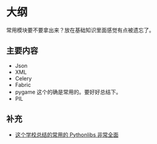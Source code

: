 
# 大纲


常用模块要不要拿出来？放在基础知识里面感觉有点被遗忘了。

## 主要内容



- Json
- XML
- Celery
- Fabric
- pygame  这个的确是常用的。要好好总结下。
- PIL





## 补充


- [这个学校总结的常用的 Pythonlibs 非常全面](https://www.lfd.uci.edu/~gohlke/Pythonlibs/#opencv)

